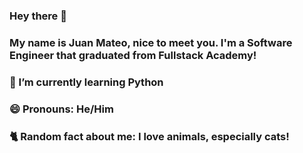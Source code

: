 ### Hey there 👋

### My name is Juan Mateo, nice to meet you. I'm a Software Engineer that graduated from Fullstack Academy!

### 🌱 I’m currently learning Python
### 😄 Pronouns: He/Him
### 🐈 Random fact about me: I love animals, especially cats!
<!--
**jmateoFSA/jmateoFSA** is a ✨ _special_ ✨ repository because its `README.md` (this file) appears on your GitHub profile.

Here are some ideas to get you started:

- 🔭 I’m currently working on ...
- 🌱 I’m currently learning ...
- 👯 I’m looking to collaborate on ...
- 🤔 I’m looking for help with ...
- 💬 Ask me about ...
- 📫 How to reach me: ...
- 😄 Pronouns: ...
- ⚡ Fun fact: ...
-->
